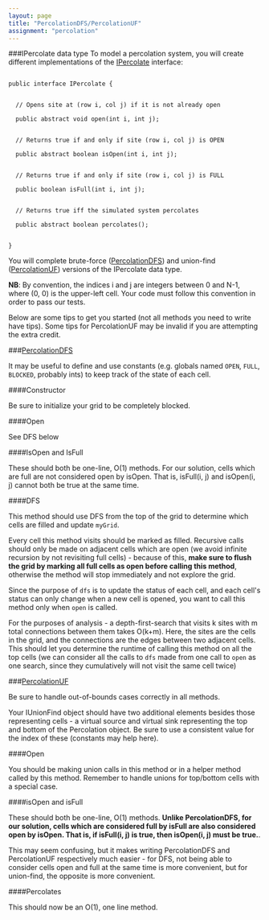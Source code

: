 ```yaml
---
layout: page
title: "PercolationDFS/PercolationUF"
assignment: "percolation"
---
```


###IPercolate data type
To model a percolation system, you will create different implementations of the
[IPercolate](http://www.cs.duke.edu/courses/compsci201/fall14/assign/percolation/code/IPercolate.html) interface:

<code>
public interface IPercolate {<br><br>
&nbsp;&nbsp;// Opens site at (row i, col j) if it is not already open<br>
&nbsp;&nbsp;public abstract void open(int i, int j);<br><br>
&nbsp;&nbsp;// Returns true if and only if site (row i, col j) is OPEN<br>
&nbsp;&nbsp;public abstract boolean isOpen(int i, int j);<br><br>
&nbsp;&nbsp;// Returns true if and only if site (row i, col j) is FULL<br>
&nbsp;&nbsp;public boolean isFull(int i, int j);<br><br>
&nbsp;&nbsp;// Returns true iff the simulated system percolates<br>
&nbsp;&nbsp;public abstract boolean percolates();<br><br>
}
</code>

You will complete brute-force ([PercolationDFS](http://www.cs.duke.edu/courses/compsci201/fall14/assign/percolation/code/PercolationDFS.html)) and union-find ([PercolationUF](http://www.cs.duke.edu/courses/compsci201/fall14/assign/percolation/code/PercolationUF.html)) versions of the IPercolate data type. 

<b>NB</b>: By convention, the indices i and j are integers between 0 and N-1, where (0, 0) is the upper-left cell. Your code must follow this convention in order to pass our tests.

Below are some tips to get you started (not all methods you need to write have tips). Some tips for PercolationUF may be invalid if you are attempting the extra credit.

###[PercolationDFS](http://www.cs.duke.edu/courses/compsci201/fall14/assign/percolation/code/PercolationDFS.html)

It may be useful to define and use constants (e.g. globals named <code>OPEN</code>, <code>FULL</code>, <code>BLOCKED</code>, probably ints) to keep track of the state of each cell.

####Constructor

Be sure to initialize your grid to be completely blocked.

####Open

See DFS below

####IsOpen and IsFull

These should both be one-line, O(1) methods. For our solution, cells which are full are not considered open by isOpen. That is, isFull(i, j) and isOpen(i, j) cannot both be true at the same time. 

####DFS

This method should use DFS from the top of the grid to determine which cells are filled and update <code>myGrid</code>.

Every cell this method visits should be marked as filled. Recursive calls should only be made on adjacent cells which are open (we avoid infinite recursion by not revisiting full cells) - because of this, <b>make sure to flush the grid by marking all full cells as open before calling this method</b>, otherwise the method will stop immediately and not explore the grid.

Since the purpose of <code>dfs</code> is to update the status of each cell, and each cell's status can only change when a new cell is opened, you want to call this method only when <code>open</code> is called.

For the purposes of analysis - a depth-first-search that visits k sites with m total connections between them takes O(k+m). Here, the sites are the cells in the grid, and the connections are the edges between two adjacent cells. This should let you determine the runtime of calling this method on all the top cells (we can consider all the calls to <code>dfs</code> made from one call to <code>open</code> as one search, since they cumulatively will not visit the same cell twice)

###[PercolationUF](http://www.cs.duke.edu/courses/compsci201/fall14/assign/percolation/code/PercolationUF.html)

Be sure to handle out-of-bounds cases correctly in all methods.

Your IUnionFind object should have two additional elements besides those representing cells - a virtual source and virtual sink representing the top and bottom of the Percolation object. Be sure to use a consistent value for the index of these (constants may help here).

####Open

You should be making union calls in this method or in a helper method called by this method. Remember to handle unions for top/bottom cells with a special case.

####isOpen and isFull

These should both be one-line, O(1) methods. <b> Unlike PercolationDFS, for our solution, cells which are considered full by isFull are also considered open by isOpen. That is, if isFull(i, j) is true, then isOpen(i, j) must be true.</b>. 

This may seem confusing, but it makes writing PercolationDFS and PercolationUF respectively much easier - for DFS, not being able to consider cells open and full at the same time is more convenient, but for union-find, the opposite is more convenient.

####Percolates

This should now be an O(1), one line method. 